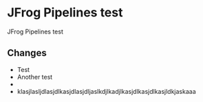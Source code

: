 # JFrog Pipelines test

JFrog Pipelines test

## Changes

* Test
* Another test
* 
* klasjlasljdlasjdlkasjdlasjdljaslkdjlkadjlkasjdlkasjdlkasjldkjaskaaa
